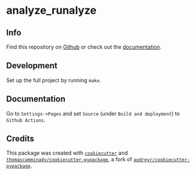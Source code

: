 # analyze_runalyze

## Info
Find this repository on [Github](https://github.com/thomascamminady/analyze_runalyze) or check out the [documentation](https://thomascamminady.github.io/analyze_runalyze).

## Development
Set up the full project by running `make`.

## Documentation
Go to `Settings->Pages` and set `Source` (under `Build and deployment`) to `Github Actions`.

## Credits
This package was created with [`cookiecutter`](https://github.com/audreyr/cookiecutter) and [`thomascamminady/cookiecutter-pypackage`](https://github.com/thomascamminady/cookiecutter-pypackage), a fork of [`audreyr/cookiecutter-pypackage`](https://github.com/audreyr/cookiecutter-pypackage).
